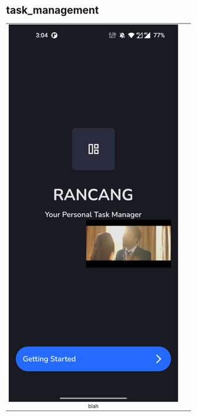 # task_management

||||
|:-------------------------:|:-------------------------:|:-------------------------:|
| <img width="1604" src="https://github.com/RoySujon/task_management/blob/master/flutter_01.png">  blah |
